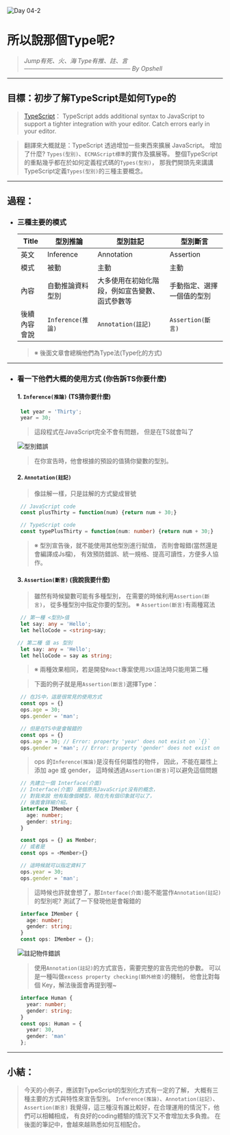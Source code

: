 ![Day 04-2](https://ithelp.ithome.com.tw/upload/images/20220904/20109918zYSZIgGEC9.jpg)

# 所以說那個Type呢?
   > *Jump有死、火、海*
   > *Type有推、註、言*
   > *───────────────────────── By Opshell*

---
## 目標：初步了解TypeScript是如何Type的
   > [TypeScript]((https://www.typescriptlang.org/))：
   > TypeScript adds additional syntax to JavaScript
   > to support a tighter integration
   > with your editor. Catch errors early in your editor.

   > 翻譯來大概就是：TypeScript 透過增加一些東西來擴展 JavaScript。
   > 增加了什麼? `Types(型別)`、`ECMAScript標準`的實作及擴展等。
   > 整個TypeScript的重點幾乎都在於如何定義程式碼的`Types(型別)`，
   > 那我們開頭先來講講TypeScript定義`Types(型別)`的三種主要概念。

---
## 過程：
- ### 三種主要的模式
   Title|型別推論|型別註記|型別斷言
   -------------|-------------|-------------|-------------
   英文|Inference|Annotation|Assertion
   模式|被動|主動|主動
   內容|自動推論資料型別|大多使用在初始化階段，例如宣告變數、函式參數等|手動指定、選擇一個值的型別
   後續內容會說|`Inference(推論)`|`Annotation(註記)`|`Assertion(斷言)`

   > ※ 後面文章會總稱他們為Type法(Type化的方式)

---
- ### 看一下他們大概的使用方式 (你告訴TS你要什麼)
   #### 1. `Inference(推論)` (TS猜你要什麼)
   ```JavaScript
    let year = 'Thirty';
    year = 30;
   ```
   > 這段程式在JavaScript完全不會有問題，
   > 但是在TS就會叫了

   ![型別錯誤](https://ithelp.ithome.com.tw/upload/images/20220904/20109918vtdUQv0lq6.png)
   > 在你宣告時，他會根據的預設的值猜你變數的型別。

   #### 2. `Annotation(註記)`
   > 像註解一樣，只是註解的方式變成冒號
   ```javascript
    // JavaScript code
    const plusThirty = function(num) {return num + 30;}
   ```
   ```typescript
    // TypeScript code
    const typePlusThirty = function(num: number) {return num + 30;}
   ```
   > ※ 型別宣告後，就不能使用其他型別進行賦值，
   >    否則會報錯(當然還是會編譯成Js檔)，
   >    有效預防錯誤、統一規格、提高可讀性，方便多人協作。

   #### 3. `Assertion(斷言)` (我說我要什麼)
   > 雖然有時候變數可能有多種型別，
   > 在需要的時候利用`Assertion(斷言)`，
   > 從多種型別中指定你要的型別。
   > ※ `Assertion(斷言)`有兩種寫法
   ```typescript
    // 第一種 <型別>值
    let say: any = 'Hello';
    let helloCode = <string>say;
   ```
   ```typescript
   // 第二種 值 as 型別
    let say: any = 'Hello';
    let helloCode = say as string;
   ```
   > ※ 兩種效果相同，若是開發`React`專案使用`JSX`語法時只能用第二種

   > 下面的例子就是用`Assertion(斷言)`選擇Type：
   ```JavaScript
    // 在JS中，這是很常見的使用方式
    const ops = {}
    ops.age = 30;
    ops.gender = 'man';
   ```
   ```typescript
    // 但是在TS中是會報錯的
    const ops = {}
    ops.age = 30; // Error: property 'year' does not exist on `{}`
    ops.gender = 'man'; // Error: property 'gender' does not exist on `{}`
   ```
   > ops 的`Inference(推論)`是沒有任何屬性的物件，
   > 因此，不能在屬性上添加 age 或 gender，
   > 這時候透過`Assertion(斷言)`可以避免這個問題

   ``` typescript
    // 先建立一個 Interface(介面)
    // Interface(介面) 是個原先JavaScript沒有的概念，
    // 對我來說 他有點像個模型，現在先有個印象就可以了，
    // 後面會詳細介紹。
    interface IMember {
      age: number;
      gender: string;
    }

    const ops = {} as Member;
    // 或者是
    const ops = <Member>{}

    // 這時候就可以指定資料了
    ops.year = 30;
    ops.gender = 'man';
   ```
   > 這時候也許就會想了，那`Interface(介面)`能不能當作`Annotation(註記)`的型別呢?
   > 測試了一下發現他是會報錯的

   ``` typescript
    interface IMember {
      age: number;
      gender: string;
    }
    const ops: IMember = {};
   ```
   ![註記物件錯誤](https://ithelp.ithome.com.tw/upload/images/20220904/20109918mXGRZq1bGM.png)
   > 使用`Annotation(註記)`的方式宣告，需要完整的宣告完他的參數。
   > 可以是一種叫做`excess property checking(額外檢查)`的機制，
   > 他會比對每個 Key，解法後面會再提到喔~
   ``` typescript
    interface Human {
      year: number;
      gender: string;
    }
    const ops: Human = {
      year: 30,
      gender: 'man'
    };
   ```

---
## 小結：
   > 今天的小例子，應該對TypeScript的型別化方式有一定的了解，
   > 大概有三種主要的方式與特性來宣告型別。
   > `Inference(推論)`、`Annotation(註記)`、`Assertion(斷言)`
   > 我覺得，這三種沒有誰比較好，在合理運用的情況下，他們可以相輔相成，
   > 有良好的coding體驗的情況下又不會增加太多負擔。
   > 在後面的筆記中，會越來越熟悉如何互相配合。
